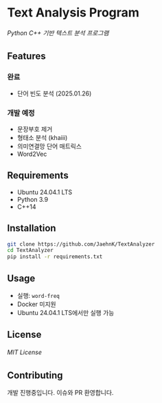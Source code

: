 # Text Analysis Program
###### Python C++ 기반 텍스트 분석 프로그램

## Features

### 완료
- 단어 빈도 분석 (2025.01.26)

### 개발 예정
- 문장부호 제거
- 형태소 분석 (khaiii)
- 의미연결망 단어 매트릭스
- Word2Vec

## Requirements
- Ubuntu 24.04.1 LTS
- Python 3.9
- C++14

## Installation
```bash
git clone https://github.com/JaehnK/TextAnalyzer
cd TextAnalyzer
pip install -r requirements.txt
```

## Usage
- 실행: `word-freq`
- Docker 미지원
- Ubuntu 24.04.1 LTS에서만 실행 가능

## License
###### MIT License

## Contributing
개발 진행중입니다. 이슈와 PR 환영합니다.
